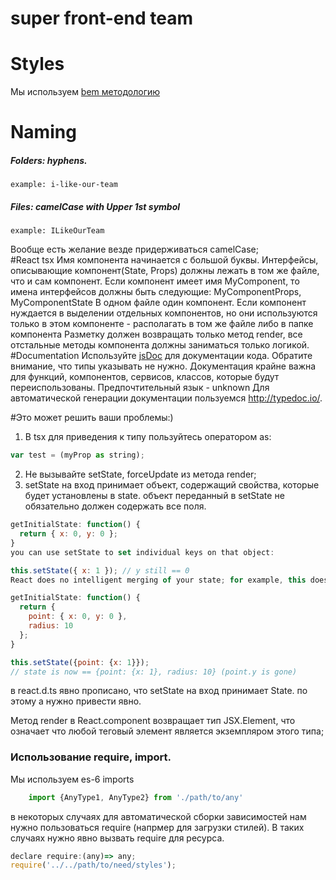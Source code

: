 # super front-end team
# Styles
Мы используем [bem методологию](https://ru.bem.info/method/)
# Naming
##### Folders: hyphens.
    example: i-like-our-team
##### Files: camelCase with Upper 1st symbol
    example: ILikeOurTeam
Вообще есть желание везде придерживаться camelCase;    
#React tsx
Имя компонента начинается с большой буквы.
Интерфейсы, описывающие компонент(State, Props)
должны лежать в том же файле, что и сам компонент.
Если компонент имеет имя MyComponent, то имена интерфейсов должны быть следующие:
MyComponentProps, MyComponentState
В одном файле один компонент. Если компонент нуждается в выделении отдельных компонентов, но они используются только в этом компоненте - располагать в том же файле либо в папке компонента
Разметку должен возвращать только метод render, все отстальные методы компонента должны заниматься только логикой.
#Documentation
Используйте [jsDoc](http://usejsdoc.org/) для документации кода.
Обратите внимание, что типы указывать не нужно.
Документация крайне важна для функций, компонентов, сервисов, классов, которые будут переиспользованы.
Предпочтительный язык - unknown
Для автоматической генерации документации пользуемся http://typedoc.io/.

#Это может решить ваши проблемы:)
1) В tsx для приведения к типу пользуйтесь оператором as: 
```javascript
var test = (myProp as string);
```
2) Не вызывайте setState, forceUpdate из метода render;
3) setState на вход принимает объект, содержащий свойства, которые будет установлены в state. объект переданный в setState не обязательно должен содержать все поля.
```javascript 
getInitialState: function() {
  return { x: 0, y: 0 };
}
you can use setState to set individual keys on that object:

this.setState({ x: 1 }); // y still == 0
React does no intelligent merging of your state; for example, this does not work:

getInitialState: function() {
  return {
    point: { x: 0, y: 0 },
    radius: 10
  };
}

this.setState({point: {x: 1}});
// state is now == {point: {x: 1}, radius: 10} (point.y is gone)
```
в react.d.ts явно прописано, что setState на вход принимает State. по этому а нужно привести явно.    


Метод render в React.component возвращает тип JSX.Element, что означает что любой теговый элемент является экземпляром этого типа;
### Использование require, import.
Мы используем es-6 imports
```javascript 
    import {AnyType1, AnyType2} from './path/to/any'
```
в некоторых случаях для автоматической сборки зависимостей нам нужно пользоваться require (напрмер для загрузки стилей).
В таких случаях нужно явно вызвать require для ресурса.
``` javascript
declare require:(any)=> any;
require('../../path/to/need/styles');
```
